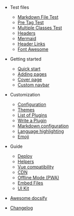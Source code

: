 <!-- markdownlint-disable first-line-h1 -->

- Test files

  - [Markdown File Test](test.md)
  - [Pre Tag Test](test-2.md)
  - [Multiple Classes Test](test-3.md)
  - [Headers](test-4.md)
  - [Mermaid](test-5.md)
  - [Header Links](test-6.md)
  - [Font Awesome](test-7.md)

- Getting started

  - [Quick start](quickstart.md)
  - [Adding pages](adding-pages.md)
  - [Cover page](cover.md)
  - [Custom navbar](custom-navbar.md)

- Customization

  - [Configuration](configuration.md)
  - [Themes](themes.md)
  - [List of Plugins](plugins.md)
  - [Write a Plugin](write-a-plugin.md)
  - [Markdown configuration](markdown.md)
  - [Language highlighting](language-highlight.md)
  - [Emoji](emoji.md)

- Guide

  - [Deploy](deploy.md)
  - [Helpers](helpers.md)
  - [Vue compatibility](vue.md)
  - [CDN](cdn.md)
  - [Offline Mode (PWA)](pwa.md)
  - [Embed Files](embed-files.md)
  - [UI Kit](ui-kit.md)

- [Awesome docsify](awesome.md)
- [Changelog](changelog.md)
